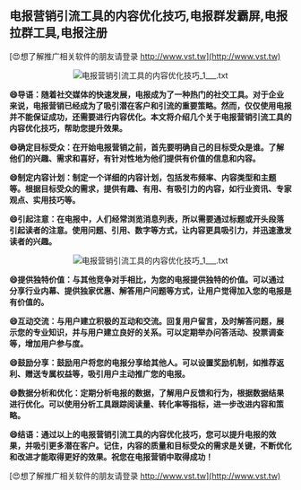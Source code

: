 ## **电报营销引流工具的内容优化技巧,电报群发霸屏,电报拉群工具,电报注册**

[😍想了解推广相关软件的朋友请登录 http://www.vst.tw](http://www.vst.tw)

 <center><img src="https://vst.tw/MP4/tuiguang/png/2.png" alt="电报营销引流工具的内容优化技巧_1___.txt"></center>

**😄导语：随着社交媒体的快速发展，电报成为了一种热门的社交工具。对于企业来说，电报营销已经成为了吸引潜在客户和引流的重要策略。然而，仅仅使用电报并不能保证成功，还需要进行内容优化。本文将介绍几个关于电报营销引流工具的内容优化技巧，帮助您提升效果。**

**😄确定目标受众：在开始电报营销之前，首先要明确自己的目标受众是谁。了解他们的兴趣、需求和喜好，有针对性地为他们提供有价值的信息和内容。**

**😄制定内容计划：制定一个详细的内容计划，包括发布频率、内容类型和主题等。根据目标受众的需求，提供有趣、有用、有吸引力的内容，如行业资讯、专家观点、实用技巧等。**

**😄引起注意：在电报中，人们经常浏览消息列表，所以需要通过标题或开头段落引起读者的注意。使用问题、引用、数字等方式，让内容更具吸引力，并迅速激发读者的兴趣。**

 <center><img src="https://vst.tw/MP4/tuiguang/png/5.png" alt="电报营销引流工具的内容优化技巧_1___.txt"></center>

**😄提供独特价值：与其他竞争对手相比，为您的电报提供独特的价值。可以通过分享行业内幕、提供独家优惠、解答用户问题等方式，让用户觉得加入您的电报是有价值的。**

**😄互动交流：与用户建立积极的互动和交流。回复用户留言，及时解答问题，展示您的专业知识，并与用户建立良好的关系。可以定期举办问答活动、投票调查等，增加用户参与度。**

**😄鼓励分享：鼓励用户将您的电报分享给其他人。可以设置奖励机制，如推荐返利、赠送专属权益等，吸引用户主动推广您的电报。**

**😄数据分析和优化：定期分析电报的数据，了解用户反馈和行为，根据数据结果进行优化。可以使用分析工具跟踪阅读量、转化率等指标，进一步改进内容和策略。**

**😄结语：通过以上的电报营销引流工具的内容优化技巧，您可以提升电报的效果，并吸引更多潜在客户。记住，内容的质量和目标受众的需求是关键，不断优化和改进才能取得更好的效果。祝您在电报营销中取得成功！**

[😍想了解推广相关软件的朋友请登录 http://www.vst.tw](http://www.vst.tw)



